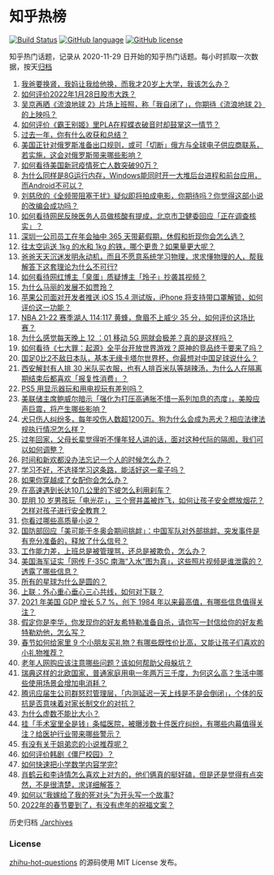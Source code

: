 # 知乎热榜
[![Build Status](https://github.com/ToWeLong/zhihu-hot-questions/workflows/CI/badge.svg)](https://github.com/ToWeLong/zhihu-hot-questions/actions)
[![GitHub language](https://img.shields.io/badge/language-golang-orange.svg)](https://golang.org/)
[![GitHub license](https://img.shields.io/github/license/ToWeLong/zhihu-hot-questions)](https://github.com/ToWeLong/zhihu-hot-questions/blob/main/LICENSE)

知乎热门话题，记录从 2020-11-29 日开始的知乎热门话题。每小时抓取一次数据，按天[归档](./archives)

<!-- BEGIN -->

1. [我爸要换肾，我妈让我给他换，而我才20岁上大学，我该怎么办？](https://www.zhihu.com/question/513647799)
1. [如何评价2022年1月28日股市大跌？](https://www.zhihu.com/question/513745518)
1. [吴京再晒《流浪地球 2》片场上班照，称「我自闭了」，你期待《流浪地球 2》的上映吗？](https://www.zhihu.com/question/513781209)
1. [如何评价《霸王别姬》里PLA在程蝶衣破音时却鼓掌这一情节？](https://www.zhihu.com/question/22285509)
1. [过去一年，你有什么收获和总结？](https://www.zhihu.com/question/506721262)
1. [美国正针对俄罗斯准备出口规则，或可「切断」俄方与全球电子供应商联系，若实施，这会对俄罗斯带来哪些影响？](https://www.zhihu.com/question/513451759)
1. [如何看待美国新冠疫情死亡人数突破90万？](https://www.zhihu.com/question/513806744)
1. [为什么同样是8G运行内存，Windows能同时开一大堆后台进程和前台应用，而Android不可以？](https://www.zhihu.com/question/429760478)
1. [刘慈欣的《全频带阻塞干扰》疑似即将拍成电影，你期待吗？你觉得这部小说的改编会成功吗？](https://www.zhihu.com/question/428745131)
1. [如何看待网民反映医务人员做核酸有提成，北京市卫健委回应「正在调查核实」？](https://www.zhihu.com/question/513826723)
1. [深圳一公司员工在年会抽中 365 天带薪假期，休假和折现你会怎么选？](https://www.zhihu.com/question/513720273)
1. [往太空运送 1kg 的水和 1kg 的铁，哪个更贵？如果量更大呢？](https://www.zhihu.com/question/512815022)
1. [爸爸天天沉迷发明永动机，而且不愿意系统学习物理，求求懂物理的人，帮我解答下这套理论为什么不可行?](https://www.zhihu.com/question/508471752)
1. [如何看待网红博主「臭蛋」质疑博主「玲子」抄袭其视频？](https://www.zhihu.com/question/513839488)
1. [为什么马丽的发展不如贾玲？](https://www.zhihu.com/question/459059707)
1. [苹果公司面对开发者推送 iOS 15.4 测试版，iPhone 将支持带口罩解锁，如何评价这一功能？](https://www.zhihu.com/question/513786246)
1. [NBA 21-22 赛季湖人 114:117 黄蜂，詹眉不上威少 35 分，如何评价这场比赛？](https://www.zhihu.com/question/513923231)
1. [为什么感觉每天晚上 12 ：01 移动 5G 网就会极差？真的是这样吗？](https://www.zhihu.com/question/490198891)
1. [如何看待《七大罪：起源》全平台开放世界游戏？原神的竞品终于要来了吗？](https://www.zhihu.com/question/513688825)
1. [国足0比2不敌日本队，基本无缘卡塔尔世界杯，你最想对中国足球说什么？](https://www.zhihu.com/question/513690359)
1. [西安解封有人排 30 米队买衣服，也有人排百米队等胡辣汤，为什么人在隔离期结束后都喜欢「报复性消费」？](https://www.zhihu.com/question/513192096)
1. [PS5 用显示器玩和用电视玩有差别吗？](https://www.zhihu.com/question/513169866)
1. [美联储主席鲍威尔暗示「强化为打压高通胀不惜一系列加息的态度」，美股应声巨震，将产生哪些影响？](https://www.zhihu.com/question/513606599)
1. [犬只伤人纠纷多，每年咬伤人数超1200万。狗为什么会成为恶犬？相应法律法规执行情况怎么样？](https://www.zhihu.com/question/512457559)
1. [过年回家，父母长辈觉得听不懂年轻人讲的话，面对这种代际的隔阂，我们可以如何调整？](https://www.zhihu.com/question/512714671)
1. [时间和新欢都没办法忘记一个人的时候怎么办？](https://www.zhihu.com/question/513577145)
1. [学习不好，不选择学习这条路，能活好这一辈子吗？](https://www.zhihu.com/question/513934632)
1. [如果你穿越成了女配你会怎么办？](https://www.zhihu.com/question/373167720)
1. [在高速遇到长达10几公里的下坡怎么利用刹车？](https://www.zhihu.com/question/513493589)
1. [昆明 10 岁男孩玩「电光花」，三个窨井盖被炸飞，如何让孩子安全燃放烟花？怎样对孩子进行安全教育？](https://www.zhihu.com/question/513316678)
1. [你看过哪些高质量小说？](https://www.zhihu.com/question/388588334)
1. [国防部回应「美可能于冬奥会期间挑衅」：中国军队对外部挑衅、突发事件是有充分准备的，释放了什么信号？](https://www.zhihu.com/question/513657209)
1. [工作能力差，上班总是被管理骂，还总是被欺负，怎么办？](https://www.zhihu.com/question/510896382)
1. [美国海军证实「网传 F-35C 南海“入水”图为真」，这些照片视频是谁泄露的？透露了哪些信息？](https://www.zhihu.com/question/513938964)
1. [所有的星球为什么是圆的？](https://www.zhihu.com/question/434379405)
1. [上联：外心重心垂心三心共线，如何对下联？](https://www.zhihu.com/question/379652880)
1. [2021 年美国 GDP 增长 5.7 %，创下 1984 年以来最高值，有哪些信息值得关注？](https://www.zhihu.com/question/513776414)
1. [假定你是李华，你发现你的好友希特勒准备自杀，请你写一封信给你的好友希特勒劝他，怎么写？](https://www.zhihu.com/question/513613198)
1. [春节如何给家里 9 个小朋友买礼物？有哪些既性价比高，又能让孩子们喜欢的小礼物推荐？](https://www.zhihu.com/question/510141936)
1. [老年人网购应该注意哪些问题？该如何帮助父母躲坑？](https://www.zhihu.com/question/513792617)
1. [瑞典这样的北欧国家，普通家庭用电一年两万三千度，为何这么高？生活中哪些使用场景会增加电消耗？](https://www.zhihu.com/question/512972795)
1. [腾讯应届生公司群怒怼管理层，「内测延迟一天上线是不是会倒闭」，个体的反抗是否意味着对家长制文化的对抗？](https://www.zhihu.com/question/513509424)
1. [为什么虚数不能比大小？](https://www.zhihu.com/question/476508727)
1. [挂「手术室里全是钱」条幅医院，被曝涉数十件医疗纠纷，有哪些内幕值得关注？给医护行业带来哪些警示？](https://www.zhihu.com/question/513768194)
1. [有没有关于姐弟恋的小说推荐呢？](https://www.zhihu.com/question/374357407)
1. [如何评价韩剧《僵尸校园》？](https://www.zhihu.com/question/513778487)
1. [如何快速把小学数学内容学完?](https://www.zhihu.com/question/334176833)
1. [肖鹤云和李诗情怎么喜欢上对方的，他们俩真的挺好磕，但是还是觉得有点突然，不是很清楚，求详细解答？](https://www.zhihu.com/question/513366267)
1. [如何以“我嫁给了我的死对头”为开头写一个故事?](https://www.zhihu.com/question/442498012)
1. [2022年的春节要到了，有没有虎年的祝福文案？](https://www.zhihu.com/question/511136503)

<!-- END -->

历史归档 [./archives](./archives)


### License
[zhihu-hot-questions](https://github.com/towelong/zhihu-hot-questions) 的源码使用 MIT License 发布。